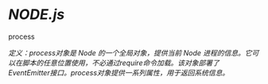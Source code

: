# *NODE.js*

process

*定义：process对象是 Node 的一个全局对象，提供当前 Node 进程的信息。它可以在脚本的任意位置使用，不必通过require命令加载。该对象部署了EventEmitter接口。process对象提供一系列属性，用于返回系统信息。*

